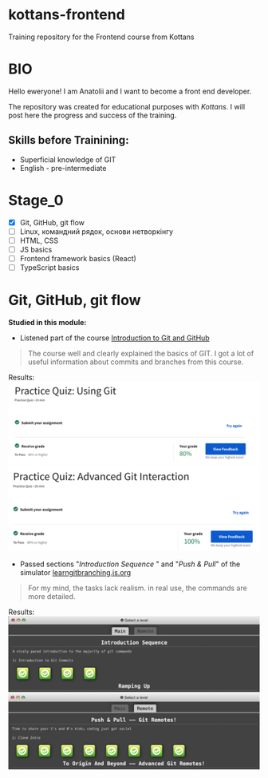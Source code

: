 # kottans-frontend
Training repository for the Frontend course from Kottans

# BIO
Hello eweryone! I am Anatolii and I want to become a front end developer.

The repository was created for educational purposes with *Kottans*. I will post here the progress and success of the training.

## Skills before Trainining:
- Superficial knowledge of GIT
- English - pre-intermediate

# Stage_0
- [x] Git, GitHub, git flow
- [ ] Linux, командний рядок, основи нетворкінгу
- [ ] HTML, CSS
- [ ] JS basics
- [ ] Frontend framework basics (React)
- [ ] TypeScript basics

# Git, GitHub, git flow

**Studied in this module:**

- Listened part of the course [Introduction to Git and GitHub](https://www.coursera.org/learn/introduction-git-github)

>The course well and clearly explained the basics of GIT.
I got a lot of useful information about commits and branches from this course.

Results:
![Result 1, GIT Quiz](/FilesForReadme/GITQuiz1.png)
![Result 2, GIT Quiz](/FilesForReadme/GITQuiz2.png)

- Passed sections "*Introduction Sequence*
" and "*Push & Pull*" of the simulator [learngitbranching.js.org](https://learngitbranching.js.org/)

>For my mind, the tasks lack realism. in real use, the commands are more detailed.

Results:
![Result, Main](/FilesForReadme/learngitbranchingMain.png)
![Result, Remote](/FilesForReadme/learngitbranchingRemote.png)